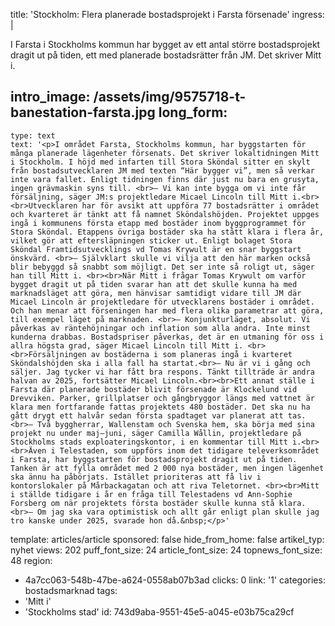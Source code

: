 title: 'Stockholm: Flera planerade bostadsprojekt i Farsta försenade'
ingress: |
  <p>I Farsta i Stockholms kommun har bygget av ett antal större bostadsprojekt dragit ut på tiden, ett med planerade bostadsrätter från JM. Det skriver Mitt i.
  </p>
  
intro_image: /assets/img/9575718-t-banestation-farsta.jpg
long_form:
  -
    type: text
    text: '<p>I området Farsta, Stockholms kommun, har byggstarten för många planerade lägenheter försenats. Det skriver lokaltidningen Mitt i Stockholm. I höjd med infarten till Stora Sköndal sitter en skylt från bostadsutvecklaren JM med texten “Här bygger vi”, men så verkar inte vara fallet. Enligt tidningen finns där just nu bara en grusyta, ingen grävmaskin syns till. <br>– Vi kan inte bygga om vi inte får försäljning, säger JM:s projektledare Micael Lincoln till Mitt i.<br><br>Utvecklaren har för avsikt att uppföra 77 bostadsrätter i området och kvarteret är tänkt att få namnet Sköndalshöjden. Projektet uppges ingå i kommunens första etapp med bostäder inom byggprogrammet för Stora Sköndal. Etappens övriga bostäder ska ha stått klara i flera år, vilket gör att eftersläpningen sticker ut. Enligt bolaget Stora Sköndal Framtidsutvecklings vd Tomas Krywult är en snar byggstart önskvärd. <br>– Självklart skulle vi vilja att den här marken också blir bebyggd så snabbt som möjligt. Det ser inte så roligt ut, säger han till Mitt i. <br><br>När Mitt i frågar Tomas Krywult om varför bygget dragit ut på tiden svarar han att det skulle kunna ha med marknadsläget att göra, men hänvisar samtidigt vidare till JM där Micael Lincoln är projektledare för utvecklarens bostäder i området. Och han menar att förseningen har med flera olika parametrar att göra, till exempel läget på marknaden. <br>– Konjunkturläget, absolut. Vi påverkas av räntehöjningar och inflation som alla andra. Inte minst kunderna drabbas. Bostadspriser påverkas, det är en utmaning för oss i allra högsta grad, säger Micael Lincoln till Mitt i. <br><br>Försäljningen av bostäderna i som planeras ingå i kvarteret Sköndalshöjden ska i alla fall ha startat.<br>– Nu är vi i gång och säljer. Jag tycker vi har fått bra respons. Tänkt tillträde är andra halvan av 2025, fortsätter Micael Lincoln.<br><br>Ett annat ställe i Farsta där planerade bostäder blivit försenade är Klockelund vid Drevviken. Parker, grillplatser och gångbryggor längs med vattnet är klara men fortfarande fattas projektets 480 bostäder. Det ska nu ha gått drygt ett halvår sedan första spadtaget var planerat att tas. <br>– Två byggherrar, Wallenstam och Svenska hem, ska börja med sina projekt nu under maj–juni, säger Camilla Wållin, projektledare på Stockholms stads exploateringskontor, i en kommentar till Mitt i.<br><br>Även i Telestaden, som uppförs inom det tidigare televerksområdet i Farsta, har byggstarten för bostadsprojekt dragit ut på tiden. Tanken är att fylla området med 2 000 nya bostäder, men ingen lägenhet ska ännu ha påbörjats. Istället prioriteras att få liv i kontorslokaler på Mårbackagatan och att riva Teletornet. <br><br>Mitt i ställde tidigare i år en fråga till Telestadens vd Ann-Sophie Forsberg om när projektets första bostäder skulle kunna stå klara.<br>– Om jag ska vara optimistisk och allt går enligt plan skulle jag tro kanske under 2025, svarade hon då.&nbsp;</p>'
template: articles/article
sponsored: false
hide_from_home: false
artikel_typ: nyhet
views: 202
puff_font_size: 24
article_font_size: 24
topnews_font_size: 48
region:
  - 4a7cc063-548b-47be-a624-0558ab07b3ad
clicks: 0
link: '1'
categories: bostadsmarknad
tags:
  - 'Mitt i'
  - 'Stockholms stad'
id: 743d9aba-9551-45e5-a045-e03b75ca29cf

